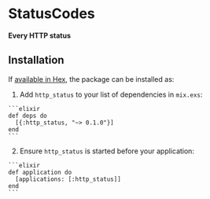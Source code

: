 # StatusCodes

**Every HTTP status**

## Installation

If [available in Hex](https://hex.pm/docs/publish), the package can be installed as:

  1. Add `http_status` to your list of dependencies in `mix.exs`:

    ```elixir
    def deps do
      [{:http_status, "~> 0.1.0"}]
    end
    ```

  2. Ensure `http_status` is started before your application:

    ```elixir
    def application do
      [applications: [:http_status]]
    end
    ```
